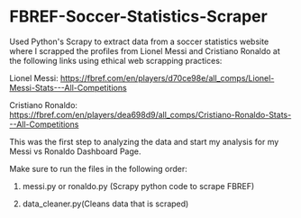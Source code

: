# FBREF-Soccer-Statistics-Scraper

Used Python's Scrapy to extract data from a soccer statistics website where I scrapped the profiles from Lionel Messi and Cristiano Ronaldo at the following links
using ethical web scrapping practices:

Lionel Messi: https://fbref.com/en/players/d70ce98e/all_comps/Lionel-Messi-Stats---All-Competitions

Cristiano Ronaldo: https://fbref.com/en/players/dea698d9/all_comps/Cristiano-Ronaldo-Stats---All-Competitions

This was the first step to analyzing the data and start my analysis for my Messi vs Ronaldo Dashboard Page.

Make sure to run the files in the following order:

1. messi.py or ronaldo.py (Scrapy python code to scrape FBREF)

2. data_cleaner.py(Cleans data that is scraped)
